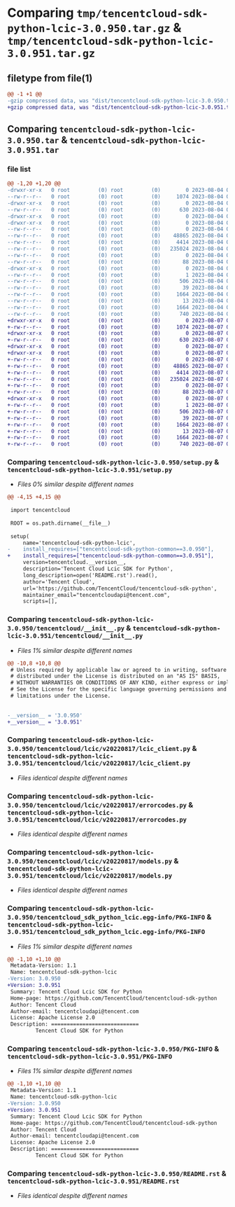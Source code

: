 # Comparing `tmp/tencentcloud-sdk-python-lcic-3.0.950.tar.gz` & `tmp/tencentcloud-sdk-python-lcic-3.0.951.tar.gz`

## filetype from file(1)

```diff
@@ -1 +1 @@
-gzip compressed data, was "dist/tencentcloud-sdk-python-lcic-3.0.950.tar", last modified: Fri Aug  4 00:29:48 2023, max compression
+gzip compressed data, was "dist/tencentcloud-sdk-python-lcic-3.0.951.tar", last modified: Mon Aug  7 00:29:34 2023, max compression
```

## Comparing `tencentcloud-sdk-python-lcic-3.0.950.tar` & `tencentcloud-sdk-python-lcic-3.0.951.tar`

### file list

```diff
@@ -1,20 +1,20 @@
-drwxr-xr-x   0 root         (0) root         (0)        0 2023-08-04 00:29:48.000000 tencentcloud-sdk-python-lcic-3.0.950/
--rw-r--r--   0 root         (0) root         (0)     1074 2023-08-04 00:29:48.000000 tencentcloud-sdk-python-lcic-3.0.950/setup.py
-drwxr-xr-x   0 root         (0) root         (0)        0 2023-08-04 00:29:48.000000 tencentcloud-sdk-python-lcic-3.0.950/tencentcloud/
--rw-r--r--   0 root         (0) root         (0)      630 2023-08-04 00:29:48.000000 tencentcloud-sdk-python-lcic-3.0.950/tencentcloud/__init__.py
-drwxr-xr-x   0 root         (0) root         (0)        0 2023-08-04 00:29:48.000000 tencentcloud-sdk-python-lcic-3.0.950/tencentcloud/lcic/
-drwxr-xr-x   0 root         (0) root         (0)        0 2023-08-04 00:29:48.000000 tencentcloud-sdk-python-lcic-3.0.950/tencentcloud/lcic/v20220817/
--rw-r--r--   0 root         (0) root         (0)        0 2023-08-04 00:29:48.000000 tencentcloud-sdk-python-lcic-3.0.950/tencentcloud/lcic/v20220817/__init__.py
--rw-r--r--   0 root         (0) root         (0)    48865 2023-08-04 00:29:48.000000 tencentcloud-sdk-python-lcic-3.0.950/tencentcloud/lcic/v20220817/lcic_client.py
--rw-r--r--   0 root         (0) root         (0)     4414 2023-08-04 00:29:48.000000 tencentcloud-sdk-python-lcic-3.0.950/tencentcloud/lcic/v20220817/errorcodes.py
--rw-r--r--   0 root         (0) root         (0)   235024 2023-08-04 00:29:48.000000 tencentcloud-sdk-python-lcic-3.0.950/tencentcloud/lcic/v20220817/models.py
--rw-r--r--   0 root         (0) root         (0)        0 2023-08-04 00:29:48.000000 tencentcloud-sdk-python-lcic-3.0.950/tencentcloud/lcic/__init__.py
--rw-r--r--   0 root         (0) root         (0)       88 2023-08-04 00:29:48.000000 tencentcloud-sdk-python-lcic-3.0.950/setup.cfg
-drwxr-xr-x   0 root         (0) root         (0)        0 2023-08-04 00:29:48.000000 tencentcloud-sdk-python-lcic-3.0.950/tencentcloud_sdk_python_lcic.egg-info/
--rw-r--r--   0 root         (0) root         (0)        1 2023-08-04 00:29:48.000000 tencentcloud-sdk-python-lcic-3.0.950/tencentcloud_sdk_python_lcic.egg-info/dependency_links.txt
--rw-r--r--   0 root         (0) root         (0)      506 2023-08-04 00:29:48.000000 tencentcloud-sdk-python-lcic-3.0.950/tencentcloud_sdk_python_lcic.egg-info/SOURCES.txt
--rw-r--r--   0 root         (0) root         (0)       39 2023-08-04 00:29:48.000000 tencentcloud-sdk-python-lcic-3.0.950/tencentcloud_sdk_python_lcic.egg-info/requires.txt
--rw-r--r--   0 root         (0) root         (0)     1664 2023-08-04 00:29:48.000000 tencentcloud-sdk-python-lcic-3.0.950/tencentcloud_sdk_python_lcic.egg-info/PKG-INFO
--rw-r--r--   0 root         (0) root         (0)       13 2023-08-04 00:29:48.000000 tencentcloud-sdk-python-lcic-3.0.950/tencentcloud_sdk_python_lcic.egg-info/top_level.txt
--rw-r--r--   0 root         (0) root         (0)     1664 2023-08-04 00:29:48.000000 tencentcloud-sdk-python-lcic-3.0.950/PKG-INFO
--rw-r--r--   0 root         (0) root         (0)      740 2023-08-04 00:29:48.000000 tencentcloud-sdk-python-lcic-3.0.950/README.rst
+drwxr-xr-x   0 root         (0) root         (0)        0 2023-08-07 00:29:34.000000 tencentcloud-sdk-python-lcic-3.0.951/
+-rw-r--r--   0 root         (0) root         (0)     1074 2023-08-07 00:29:33.000000 tencentcloud-sdk-python-lcic-3.0.951/setup.py
+drwxr-xr-x   0 root         (0) root         (0)        0 2023-08-07 00:29:34.000000 tencentcloud-sdk-python-lcic-3.0.951/tencentcloud/
+-rw-r--r--   0 root         (0) root         (0)      630 2023-08-07 00:29:33.000000 tencentcloud-sdk-python-lcic-3.0.951/tencentcloud/__init__.py
+drwxr-xr-x   0 root         (0) root         (0)        0 2023-08-07 00:29:34.000000 tencentcloud-sdk-python-lcic-3.0.951/tencentcloud/lcic/
+drwxr-xr-x   0 root         (0) root         (0)        0 2023-08-07 00:29:34.000000 tencentcloud-sdk-python-lcic-3.0.951/tencentcloud/lcic/v20220817/
+-rw-r--r--   0 root         (0) root         (0)        0 2023-08-07 00:29:33.000000 tencentcloud-sdk-python-lcic-3.0.951/tencentcloud/lcic/v20220817/__init__.py
+-rw-r--r--   0 root         (0) root         (0)    48865 2023-08-07 00:29:33.000000 tencentcloud-sdk-python-lcic-3.0.951/tencentcloud/lcic/v20220817/lcic_client.py
+-rw-r--r--   0 root         (0) root         (0)     4414 2023-08-07 00:29:33.000000 tencentcloud-sdk-python-lcic-3.0.951/tencentcloud/lcic/v20220817/errorcodes.py
+-rw-r--r--   0 root         (0) root         (0)   235024 2023-08-07 00:29:33.000000 tencentcloud-sdk-python-lcic-3.0.951/tencentcloud/lcic/v20220817/models.py
+-rw-r--r--   0 root         (0) root         (0)        0 2023-08-07 00:29:33.000000 tencentcloud-sdk-python-lcic-3.0.951/tencentcloud/lcic/__init__.py
+-rw-r--r--   0 root         (0) root         (0)       88 2023-08-07 00:29:34.000000 tencentcloud-sdk-python-lcic-3.0.951/setup.cfg
+drwxr-xr-x   0 root         (0) root         (0)        0 2023-08-07 00:29:34.000000 tencentcloud-sdk-python-lcic-3.0.951/tencentcloud_sdk_python_lcic.egg-info/
+-rw-r--r--   0 root         (0) root         (0)        1 2023-08-07 00:29:34.000000 tencentcloud-sdk-python-lcic-3.0.951/tencentcloud_sdk_python_lcic.egg-info/dependency_links.txt
+-rw-r--r--   0 root         (0) root         (0)      506 2023-08-07 00:29:34.000000 tencentcloud-sdk-python-lcic-3.0.951/tencentcloud_sdk_python_lcic.egg-info/SOURCES.txt
+-rw-r--r--   0 root         (0) root         (0)       39 2023-08-07 00:29:34.000000 tencentcloud-sdk-python-lcic-3.0.951/tencentcloud_sdk_python_lcic.egg-info/requires.txt
+-rw-r--r--   0 root         (0) root         (0)     1664 2023-08-07 00:29:34.000000 tencentcloud-sdk-python-lcic-3.0.951/tencentcloud_sdk_python_lcic.egg-info/PKG-INFO
+-rw-r--r--   0 root         (0) root         (0)       13 2023-08-07 00:29:34.000000 tencentcloud-sdk-python-lcic-3.0.951/tencentcloud_sdk_python_lcic.egg-info/top_level.txt
+-rw-r--r--   0 root         (0) root         (0)     1664 2023-08-07 00:29:34.000000 tencentcloud-sdk-python-lcic-3.0.951/PKG-INFO
+-rw-r--r--   0 root         (0) root         (0)      740 2023-08-07 00:29:33.000000 tencentcloud-sdk-python-lcic-3.0.951/README.rst
```

### Comparing `tencentcloud-sdk-python-lcic-3.0.950/setup.py` & `tencentcloud-sdk-python-lcic-3.0.951/setup.py`

 * *Files 0% similar despite different names*

```diff
@@ -4,15 +4,15 @@
 
 import tencentcloud
 
 ROOT = os.path.dirname(__file__)
 
 setup(
     name='tencentcloud-sdk-python-lcic',
-    install_requires=["tencentcloud-sdk-python-common==3.0.950"],
+    install_requires=["tencentcloud-sdk-python-common==3.0.951"],
     version=tencentcloud.__version__,
     description='Tencent Cloud Lcic SDK for Python',
     long_description=open('README.rst').read(),
     author='Tencent Cloud',
     url='https://github.com/TencentCloud/tencentcloud-sdk-python',
     maintainer_email="tencentcloudapi@tencent.com",
     scripts=[],
```

### Comparing `tencentcloud-sdk-python-lcic-3.0.950/tencentcloud/__init__.py` & `tencentcloud-sdk-python-lcic-3.0.951/tencentcloud/__init__.py`

 * *Files 1% similar despite different names*

```diff
@@ -10,8 +10,8 @@
 # Unless required by applicable law or agreed to in writing, software
 # distributed under the License is distributed on an "AS IS" BASIS,
 # WITHOUT WARRANTIES OR CONDITIONS OF ANY KIND, either express or implied.
 # See the License for the specific language governing permissions and
 # limitations under the License.
 
 
-__version__ = '3.0.950'
+__version__ = '3.0.951'
```

### Comparing `tencentcloud-sdk-python-lcic-3.0.950/tencentcloud/lcic/v20220817/lcic_client.py` & `tencentcloud-sdk-python-lcic-3.0.951/tencentcloud/lcic/v20220817/lcic_client.py`

 * *Files identical despite different names*

### Comparing `tencentcloud-sdk-python-lcic-3.0.950/tencentcloud/lcic/v20220817/errorcodes.py` & `tencentcloud-sdk-python-lcic-3.0.951/tencentcloud/lcic/v20220817/errorcodes.py`

 * *Files identical despite different names*

### Comparing `tencentcloud-sdk-python-lcic-3.0.950/tencentcloud/lcic/v20220817/models.py` & `tencentcloud-sdk-python-lcic-3.0.951/tencentcloud/lcic/v20220817/models.py`

 * *Files identical despite different names*

### Comparing `tencentcloud-sdk-python-lcic-3.0.950/tencentcloud_sdk_python_lcic.egg-info/PKG-INFO` & `tencentcloud-sdk-python-lcic-3.0.951/tencentcloud_sdk_python_lcic.egg-info/PKG-INFO`

 * *Files 1% similar despite different names*

```diff
@@ -1,10 +1,10 @@
 Metadata-Version: 1.1
 Name: tencentcloud-sdk-python-lcic
-Version: 3.0.950
+Version: 3.0.951
 Summary: Tencent Cloud Lcic SDK for Python
 Home-page: https://github.com/TencentCloud/tencentcloud-sdk-python
 Author: Tencent Cloud
 Author-email: tencentcloudapi@tencent.com
 License: Apache License 2.0
 Description: ============================
         Tencent Cloud SDK for Python
```

### Comparing `tencentcloud-sdk-python-lcic-3.0.950/PKG-INFO` & `tencentcloud-sdk-python-lcic-3.0.951/PKG-INFO`

 * *Files 1% similar despite different names*

```diff
@@ -1,10 +1,10 @@
 Metadata-Version: 1.1
 Name: tencentcloud-sdk-python-lcic
-Version: 3.0.950
+Version: 3.0.951
 Summary: Tencent Cloud Lcic SDK for Python
 Home-page: https://github.com/TencentCloud/tencentcloud-sdk-python
 Author: Tencent Cloud
 Author-email: tencentcloudapi@tencent.com
 License: Apache License 2.0
 Description: ============================
         Tencent Cloud SDK for Python
```

### Comparing `tencentcloud-sdk-python-lcic-3.0.950/README.rst` & `tencentcloud-sdk-python-lcic-3.0.951/README.rst`

 * *Files identical despite different names*

